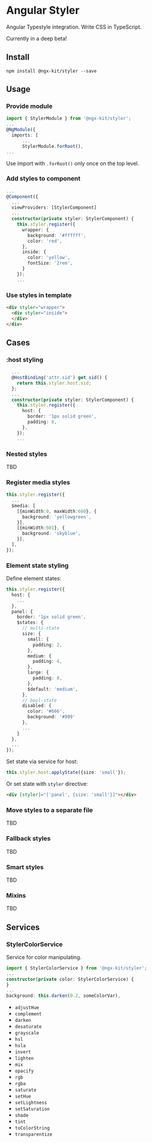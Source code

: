 # Angular Styler

Angular Typestyle integration. Write CSS in TypeScript.

Currently in a deep beta!

## Install

`npm install @ngx-kit/styler --save`

## Usage

### Provide module

```typescript
import { StylerModule } from '@ngx-kit/styler';
...
@NgModule({
  imports: [
      ...
      StylerModule.forRoot(),
...
```

Use import with `.forRoot()` only once on the top level.

### Add styles to component

```typescript
...
@Component({
  ...
  viewProviders: [StylerComponent]
  ...
  constructor(private styler: StylerComponent) {
    this.styler.register({
      wrapper: {
        background: '#ffffff',
        color: 'red',
      },
      inside: {
        color: 'yellow',
        fontSize: '2rem',
      }
    });
    ...
```

### Use styles in template

```html
<div styler="wrapper">
  <div styler="inside">
  </div>
</div>
```

## Cases

### :host styling

```typescript
  ...
  @HostBinding('attr.sid') get sid() {
    return this.styler.host.sid;
  };
  ...
  constructor(private styler: StylerComponent) {
    this.styler.register({
      host: {
        border: '1px solid green',
        padding: 8,
      },
    });
    ...
```

### Nested styles
 
TBD

### Register media styles

```typescript
this.styler.register({
  ...
  $media: [
    [{minWidth:0, maxWidth:600}, {
      background: 'yellowgreen',
    }],
    [{minWidth:601}, {
      background: 'skyblue',
    }],
  ],
});
```

### Element state styling

Define element states:
 
```typescript
this.styler.register({
  host: {
    ...
  },
  panel: {
    border: '1px solid green',
    $states: {
      // multi-state
      size: {
        small: {
          padding: 2,
        },
        medium: {
          padding: 4,
        },
        large: {
          padding: 8,
        },
        $default: 'medium',
      },
      // bool-state
      disabled: {
        color: '#666',
        background: '#999'
      },
      ...
    }
  },
  ...
});
```

Set state via service for host:

```typescript
this.styler.host.applyState({size: 'small'});
```

Or set state with `styler` directive:

```html
<div [styler]="['panel', {size: 'small'}]"></div>
```

### Move styles to a separate file

TBD

### Fallback styles

TBD

### Smart styles

TBD

### Mixins

TBD

## Services

### StylerColorService

Service for color manipulating.

```ts
import { StylerColorService } from '@ngx-kit/styler';
...
constructor(private color: StylerColorService) {
}
...
background: this.darken(0.2, someColorVar),
```

* `adjustHue`
* `complement`
* `darken`
* `desaturate`
* `grayscale`
* `hsl`
* `hsla`
* `invert`
* `lighten`
* `mix`
* `opacify`
* `rgb`
* `rgba`
* `saturate`
* `setHue`
* `setLightness`
* `setSaturation`
* `shade`
* `tint`
* `toColorString`
* `transparentize`


